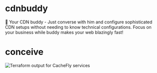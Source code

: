 # cdnbuddy

🤖 Your CDN buddy - Just converse with him and configure sophisticated CDN setups without needing to know technical configurations. Focus on your business while buddy makes your web blazingly fast!

# conceive

![Terraform output for CacheFly services](./docs/wireframe.pn)

